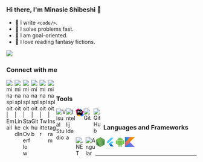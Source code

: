 ### Hi there, I'm Minasie Shibeshi 👋

- 📃 I write <code>&lt;code/&gt;</code>.
- 🔭 I solve problems fast.
- 🥅 I am goal-oriented.
- 📖 I love reading fantasy fictions.

[![](https://img.shields.io/badge/Years%20coding-~%209-blueviolet)][linkedin]

### Connect with me

[<img align="left" alt="minasploit | Email" width="22px" src="https://img.icons8.com/color/50/000000/gmail-new.png" />][email]
[<img align="left" alt="minasploit | LinkedIn" width="22px" src="https://img.icons8.com/color/24/000000/linkedin.png" />][linkedin]
[<img align="left" alt="minasploit | Stack Overflow" width="22px" src="https://img.icons8.com/color/24/000000/stackoverflow.png" />][stackoverflow]
[<img align="left" alt="minasploit | Github" width="22px" src="https://img.icons8.com/color/24/000000/github.png" />][github]
[<img align="left" alt="minasploit | Twitter" width="22px" src="https://img.icons8.com/color/50/000000/twitter--v1.png" />][twitter]
[<img align="left" alt="minasploit | Instagram" width="22px" src="https://img.icons8.com/color/48/000000/instagram-new--v1.png" />][instagram]

<br/>

### Tools

<img align="left" alt="Visual Studio" width="26px" src="https://cdn.iconscout.com/icon/free/png-256/visual-studio-569577.png" />
<img align="left" alt="Intellij Idea" width="26px" src="https://cdn.iconscout.com/icon/free/png-256/intellij-idea-569199.png" />
<img align="left" alt="Jetbrains Rider" width="21px" height="21px" src="images/rider-png.png" />
<img align="left" alt="Git" width="26px" src="https://img.icons8.com/color/24/000000/git.png" />
<img align="left" alt="GitHub" width="26px" src="https://img.icons8.com/color/24/000000/github.png" />

<br/>

### Languages and Frameworks

<img align="left" alt=".NET" width="26px" src="https://upload.wikimedia.org/wikipedia/commons/thumb/e/ee/.NET_Core_Logo.svg/512px-.NET_Core_Logo.svg.png" />
<img align="left" alt="Angular" width="26px" src="https://cdn3.iconfinder.com/data/icons/popular-services-brands/512/angular-js-512.png" />
<img align="left" alt="Node.js" width="26px" src="https://raw.githubusercontent.com/github/explore/80688e429a7d4ef2fca1e82350fe8e3517d3494d/topics/nodejs/nodejs.png" />
<img align="left" alt="Flutter" width="26px" src="https://raw.githubusercontent.com/github/explore/80688e429a7d4ef2fca1e82350fe8e3517d3494d/topics/flutter/flutter.png" />
<img align="left" alt="Android" width="26px" src="https://raw.githubusercontent.com/github/explore/80688e429a7d4ef2fca1e82350fe8e3517d3494d/topics/android/android.png" />
<img align="left" alt="Kotlin" width="26px" src="https://raw.githubusercontent.com/github/explore/80688e429a7d4ef2fca1e82350fe8e3517d3494d/topics/kotlin/kotlin.png" />

<br />
<br />

[email]: mailto:minasploit@gmail.com
[twitter]: https://twitter.com/minasploit
[stackoverflow]: https://stackoverflow.com/minasploit
[github]: https://github.com/minasploit
[instagram]: https://instagram.com/minasploit
[linkedin]: https://linkedin.com/in/minasie-shibeshi

<hr/>
